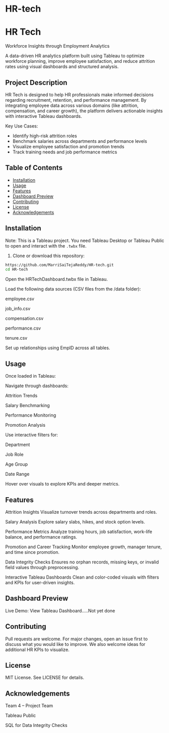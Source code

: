 # HR-tech
# HR Tech  
Workforce Insights through Employment Analytics

A data-driven HR analytics platform built using Tableau to optimize workforce planning, improve employee satisfaction, and reduce attrition rates using visual dashboards and structured analysis.

## Project Description

HR Tech is designed to help HR professionals make informed decisions regarding recruitment, retention, and performance management. By integrating employee data across various domains (like attrition, compensation, and career growth), the platform delivers actionable insights with interactive Tableau dashboards.

Key Use Cases:
- Identify high-risk attrition roles
- Benchmark salaries across departments and performance levels
- Visualize employee satisfaction and promotion trends
- Track training needs and job performance metrics

## Table of Contents
- [Installation](#installation)
- [Usage](#usage)
- [Features](#features)
- [Dashboard Preview](#dashboard-preview)
- [Contributing](#contributing)
- [License](#license)
- [Acknowledgements](#acknowledgements)

## Installation

Note: This is a Tableau project. You need Tableau Desktop or Tableau Public to open and interact with the `.twbx` file.

1. Clone or download this repository:
```bash
https://github.com/MarriSaiTejaReddy/HR-tech.git
cd HR-tech
```
Open the HRTechDashboard.twbx file in Tableau.

Load the following data sources (CSV files from the /data folder):

employee.csv

job_info.csv

compensation.csv

performance.csv

tenure.csv

Set up relationships using EmpID across all tables.
## Usage
Once loaded in Tableau:

Navigate through dashboards:

Attrition Trends

Salary Benchmarking

Performance Monitoring

Promotion Analysis

Use interactive filters for:

Department

Job Role

Age Group

Date Range

Hover over visuals to explore KPIs and deeper metrics.

## Features
Attrition Insights
Visualize turnover trends across departments and roles.

Salary Analysis
Explore salary slabs, hikes, and stock option levels.

Performance Metrics
Analyze training hours, job satisfaction, work-life balance, and performance ratings.

Promotion and Career Tracking
Monitor employee growth, manager tenure, and time since promotion.

Data Integrity Checks
Ensures no orphan records, missing keys, or invalid field values through preprocessing.

Interactive Tableau Dashboards
Clean and color-coded visuals with filters and KPIs for user-driven insights.

## Dashboard Preview

Live Demo: View Tableau Dashboard.....Not yet done

## Contributing
Pull requests are welcome. For major changes, open an issue first to discuss what you would like to improve. We also welcome ideas for additional HR KPIs to visualize.

## License
MIT License. See LICENSE for details.

## Acknowledgements
Team 4 – Project Team

Tableau Public

SQL for Data Integrity Checks




